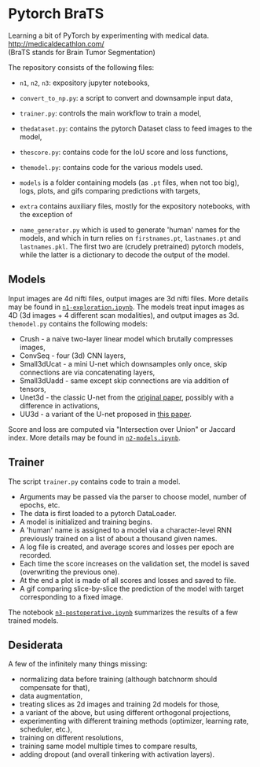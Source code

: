 # Pytorch BraTS
Learning a bit of PyTorch by experimenting with medical data. http://medicaldecathlon.com/  
(BraTS stands for Brain Tumor Segmentation)

The repository consists of the following files:
* `n1`, `n2`, `n3`: expository jupyter notebooks,
* `convert_to_np.py`: a script to convert and downsample input data,
* `trainer.py`: controls the main workflow to train a model,
* `thedataset.py`: contains the pytorch Dataset class to feed images to the model,
* `thescore.py`: contains code for the IoU score and loss functions,
* `themodel.py`: contains code for the various models used.

* `models` is a folder containing models (as `.pt` files, when not too big), logs, plots, and gifs comparing predictions with targets,
* `extra` contains auxiliary files, mostly for the expository notebooks, with the exception of
* `name_generator.py` which is used to generate 'human' names for the models, and which in turn relies on `firstnames.pt`, `lastnames.pt` and `lastnames.pkl`. The first two are (crudely pretrained) pytorch models, while the latter is a dictionary to decode the output of the model.

## Models

Input images are 4d nifti files, output images are 3d nifti files.
More details may be found in [`n1-exploration.ipynb`](n1-exploration.ipynb). 
The models treat input images as 4D (3d images + 4 different scan modalities), and output images as 3d.
`themodel.py` contains the following models:
* Crush - a naive two-layer linear model which brutally compresses images,
* ConvSeq - four (3d) CNN layers,
* Small3dUcat - a mini U-net which downsamples only once, skip connections are via concatenating layers,
* Small3dUadd - same except skip connections are via addition of tensors,
* Unet3d - the classic U-net from the [original paper](https://arxiv.org/abs/1505.04597), possibly with a difference in activations,
* UU3d - a variant of the U-net proposed in [this paper](https://arxiv.org/pdf/1701.03056.pdf).

Score and loss are computed via "Intersection over Union" or Jaccard index.
More details may be found in [`n2-models.ipynb`](n2-models.ipynb).

## Trainer
The script `trainer.py` contains code to train a model.
* Arguments may be passed via the parser to choose model, number of epochs, etc.
* The data is first loaded to a pytorch DataLoader.
* A model is initialized and training begins.
* A 'human' name is assigned to a model via a character-level RNN previously trained on a list of about a thousand given names.
* A log file is created, and average scores and losses per epoch are recorded.
* Each time the score increases on the validation set, the model is saved (overwriting the previous one).
* At the end a plot is made of all scores and losses and saved to file.
* A gif comparing slice-by-slice the prediction of the model with target corresponding to a fixed image.

The notebook [`n3-postoperative.ipynb`](n3-postoperative.ipynb) summarizes the results of a few trained models.

## Desiderata
A few of the infinitely many things missing:
* normalizing data before training (although batchnorm should compensate for that),
* data augmentation,
* treating slices as 2d images and training 2d models for those,
* a variant of the above, but using different orthogonal projections,
* experimenting with different training methods (optimizer, learning rate, scheduler, etc.),
* training on different resolutions,
* training same model multiple times to compare results,
* adding dropout (and overall tinkering with activation layers).
